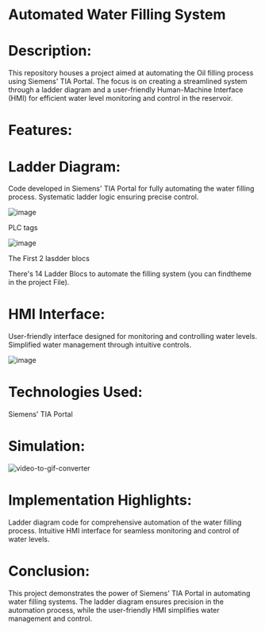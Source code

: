 # Automated Water Filling System

# Description:
This repository houses a project aimed at automating the Oil filling process using Siemens' TIA Portal. The focus is on creating a streamlined system through a ladder diagram and a user-friendly Human-Machine Interface (HMI) for efficient water level monitoring and control in the reservoir.

# Features:
# Ladder Diagram:
Code developed in Siemens' TIA Portal for fully automating the water filling process.
Systematic ladder logic ensuring precise control.

![image](https://github.com/IbrahimEssakine/Water_Filling_Automation/assets/103626975/12a931a1-ecaf-441e-bf02-bbbd7b1ac059)

PLC tags

![image](https://github.com/IbrahimEssakine/Water_Filling_Automation/assets/103626975/88b55e33-7907-45ec-bcd0-f2c4472bc555)

The First 2 lasdder blocs

There's 14 Ladder Blocs to automate the filling system (you can findtheme in the project File).

# HMI Interface:
User-friendly interface designed for monitoring and controlling water levels.
Simplified water management through intuitive controls.

![image](https://github.com/IbrahimEssakine/Water_Filling_Automation/assets/103626975/9c0409ca-d6dd-48e6-ad75-7aabdc45df20)

# Technologies Used:
Siemens' TIA Portal

# Simulation:

![video-to-gif-converter](https://github.com/IbrahimEssakine/Water_Filling_Automation/assets/103626975/4423bf1d-e7bd-4cfb-8d21-bc573cae87fa)

# Implementation Highlights:
Ladder diagram code for comprehensive automation of the water filling process.
Intuitive HMI interface for seamless monitoring and control of water levels.

# Conclusion:
This project demonstrates the power of Siemens' TIA Portal in automating water filling systems. The ladder diagram ensures precision in the automation process, while the user-friendly HMI simplifies water management and control.
